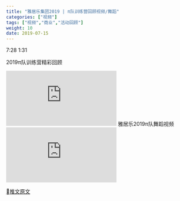 ```yaml
---
title: "雅居乐集团2019 | π队训练营回顾视频/舞蹈" 
categories: ["视频"]
tags: ["视频","商业","活动回顾"]
weight: 10
date: 2019-07-15
---
```


<link rel="stylesheet" type="text/css" href="../guestyle.css"> 
<tag>7:28</tag> <tag>1:31</tag> <br/>

2019π队训练营精彩回顾
<iframe frameborder="0" src="https://v.qq.com/txp/iframe/player.html?vid=q09003hxn88" allowFullScreen="true"></iframe>
雅居乐2019π队舞蹈视频
<iframe frameborder="0" src="https://v.qq.com/txp/iframe/player.html?vid=w0900j7j740" allowFullScreen="true"></iframe>

[推文原文](https://open.work.weixin.qq.com/wwopen/mpnews?mixuin=_ucUBgAABwAEEW9SAAAUAA&mfid=WW0317-hcfYZwAABwDl7z84AjwRZQIjN_y37&idx=0&sn=8f20537f7fbc3a5f7bc6a593980217e5)